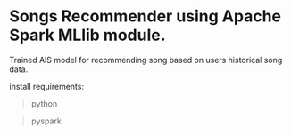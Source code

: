 # Songs Recommender using Apache Spark MLlib module.
Trained AlS model for recommending song based on users historical song data.

install requirements:

> python

> pyspark

